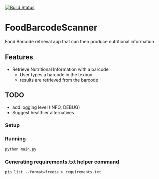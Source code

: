 [![Build Status](https://app.travis-ci.com/govindak-umd/FoodBarcodeScanner.svg?token=RyccV32Ghg6vrVDxC5nU&branch=main)](https://app.travis-ci.com/govindak-umd/FoodBarcodeScanner)

# FoodBarcodeScanner
Food Barcode retrieval app that can then produce nutritional information 

## Features

- Retrieve Nutritional Information with a barcode
  - User types a barcode in the texbox
  - results are retrieved from the barcode

## TODO

- add logging level (INFO, DEBUG)
- Suggest healthier alternatives

### Setup


### Running 

    python main.py

### Generating requirements.txt helper command

    pip list --format=freeze > requirements.txt
